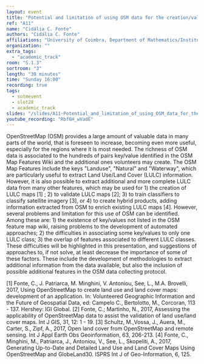 ```yaml
---
layout: event
title: "Potential and limitation of using OSM data for the creation/validation of Land Use/Cover maps"
ref: "A11"
name: "Cidália C. Fonte"
authors: "Cidália C. Fonte"
affiliations: "University of Coimbra, Department of Mathematics/Institute for Systems Engineering and Computers at Coimbra, Coimbra, Portugal"
organization: ""
extra_tags:
  - "academic_track"
room: "S.1.3"
sortroom: "3"
length: "30 minutes"
time: "Sunday 16:00"
recording: true
tags:
  - sotmevent
  - slot28
  - academic_track
slides: "/slides/A11-Potential_and_limitation_of_using_OSM_data_for_the_creation_validation_of_Land_Use_Cover_maps.pdf"
youtube_recording: "Rbf6H_wVadE"
---
```

OpenStreetMap (OSM) provides a large amount of valuable data in many parts of the world, that is foreseen to increase, becoming even more useful, especially for the regions where it is most needed. The richness of OSM data is associated to the hundreds of pairs key/value identified in the OSM Map Features Wiki and the additional ones volunteers may create. The OSM Map Features include the keys &#34;Landuse&#34;, &#34;Natural&#34; and &#34;Waterway&#34;, which are particularly useful to extract Land Use/Land Cover (LULC) information. However, it is also possible to extract additional and more complete LULC data from many other features, which may be used for 1) the creation of LULC maps [1] ; 2) to validate LULC maps [2]; 3) to train classifiers to classify satellite imagery [3], or 4) to create hybrid products, adding information extracted from OSM to enrich existing LULC maps [4]. However, several problems and limitation for this use of OSM can be identified. Among these are: 1) the existence of key/values not listed in the OSM feature map wiki, raising problems to the development of automated approaches; 2) the difficulties in associating some key/values to only one LULC class; 3) the overlap of features associated to different LULC classes.
These difficulties will be highlighted in this presentation, and suggestions of approaches to, if not solve, at least decrease the importance of some of these factors. These include the development of methodologies to extract additional information from the data available, but also the inclusion of possible additional features in the OSM data collecting protocol.

[1] Fonte, C., J. Patriarca, M. Minghini, V. Antoniou, See, L., M.A. Brovelli, 2017, Using OpenStreetMap to create land use and land cover maps: development of an application. In: Volunteered Geographic Information and the Future of Geospatial Data, ed: Campelo C., Bertolotto, M., Corcoran, 113 - 137. Hershey: IGI Global.
[2] Fonte, C.; Martinho, N., 2017, Assessing the applicability of OpenStreetMap data to assist the validation of land use/land cover maps. Int J GIS, 31, 12: 1 - 19. 
[3] Schultz, M.,Vossa, J., Auera, M., Carter, S., Zipf, A., 2017, Open land cover from OpenStreetMap and remote sensing. Int J Appl Earth Obs Geoinformation, 63, 206-213.
[4] Fonte, C., Minghini, M., Patriarca, J., Antoniou, V., See, L., Skopeliti, A., 2017, Generating Up-to-Date and Detailed Land Use and Land Cover Maps Using OpenStreetMap and GlobeLand30. ISPRS Int J of Geo-Information, 6, 125.
